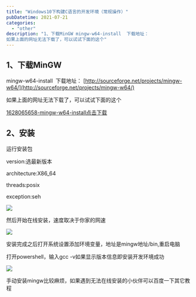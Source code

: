 ```yaml
---
title: "Windows10下构建C语言的开发环境（常规操作）"
pubDatetime: 2021-07-21
categories:
  - "other"
description: "1、下载MinGW mingw-w64-install  下载地址：
如果上面的网址无法下载了，可以试试下面的这个"
---
```


## 1、下载MinGW

mingw-w64-install  下载地址： [http://sourceforge.net/projects/mingw-w64/](http://sourceforge.net/projects/mingw-w64/)

如果上面的网址无法下载了，可以试试下面的这个

[1628065658-mingw-w64-install](https://mxte.cc/wp-content/uploads/2021/08/1628065658-mingw-w64-install.zip)[点击下载](https://mxte.cc/wp-content/uploads/2021/08/1628065658-mingw-w64-install.zip)

## 2、安装

运行安装包

version:选最新版本

architecture:X86_64

threads:posix

exception:seh

[![](https://maxtuneblog.oss-cn-shenzhen.aliyuncs.com/old/assets/images/1624029377-image.png)](https://mxte.cc/?attachment_id=86)

然后开始在线安装，速度取决于你家的网速

[![](https://maxtuneblog.oss-cn-shenzhen.aliyuncs.com/old/assets/images/1624029622-image.png)](https://mxte.cc/?attachment_id=87)

安装完成之后打开系统设置添加环境变量，地址是mingw地址/bin,重启电脑

打开powershell，输入gcc -v如果显示版本信息即安装开发环境成功

[![](https://maxtuneblog.oss-cn-shenzhen.aliyuncs.com/old/assets/images/1626856094-image.png)](https://mxte.cc/?attachment_id=95)

手动安装mingw比较麻烦，如果遇到无法在线安装的小伙伴可以百度一下其它教程
